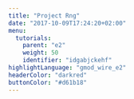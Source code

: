 ```yaml
---
title: "Project Rng"
date: "2017-10-09T17:24:20+02:00"
menu:
  tutorials:
    parent: "e2"
    weight: 50
    identifier: "idgabjckehf"
highlightLanguage: "gmod_wire_e2"
headerColor: "darkred"
buttonColor: "#d61b18"
---
```

